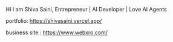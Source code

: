 HI I am Shiva Saini, Entrepreneur | AI Developer | Love AI Agents

portfolio: https://shivasaini.vercel.app/

business site : https://www.webxro.com/
